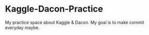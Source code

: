 # Kaggle-Dacon-Practice
My practice space about Kaggle \& Dacon.
My goal is to make commit everyday maybe.
